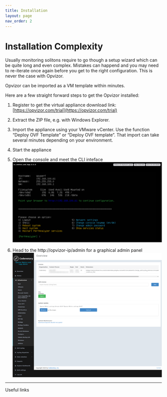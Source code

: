 ```yaml
---
title: Installation
layout: page
nav_order: 2
---
```


# Installation Complexity
Usually monitoring solitons require to go though a setup wizard which can be quite long and even complex. Mistakes can happend and you may need to re-iterate once again before you get to the right configuration. This is never the case with Opvizor.

Opvizor can be imported as a VM template within minutes.

Here are a few straight forward steps to get the Opvizor installed:
1. Register to get the virtual appliance download link: [https://opvizor.com/trial](https://opvizor.com/trial)
2. Extract the ZIP file, e.g. with Windows Explorer.
3. Import the appliance using your VMware vCenter. Use the function “Deploy OVF Template” or “Deploy OVF template”.  That import can take several minutes depending on your environment.
4. Start the appliance
5. Open the console and meet the CLI inteface
![cli interface](img/cli_interface.png)

6. Head to the http://opvizor-ip/admin for a graphical admin panel 
![admin ui interface](img/admin_ui.png)

----

Useful links

[Our demo environmnet]: https://demoml.codenotary.io/
